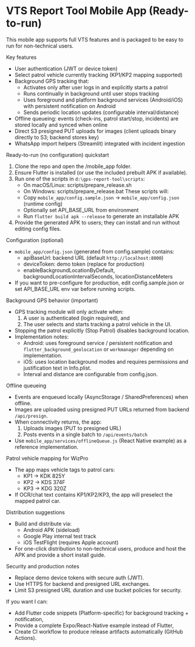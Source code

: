 # VTS Report Tool Mobile App (Ready-to-run)

This mobile app supports full VTS features and is packaged to be easy to run for non-technical users.

Key features
- User authentication (JWT or device token)
- Select patrol vehicle currently tracking (KP1/KP2 mapping supported)
- Background GPS tracking that:
  - Activates only after user logs in and explicitly starts a patrol
  - Runs continually in background until user stops tracking
  - Uses foreground and platform background services (Android/iOS) with persistent notification on Android
  - Sends periodic location updates (configurable interval/distance)
- Offline queueing: events (check-ins, patrol start/stop, incidents) are stored locally and synced when online
- Direct S3 presigned PUT uploads for images (client uploads binary directly to S3; backend stores key)
- WhatsApp import helpers (Streamlit) integrated with incident ingestion

Ready-to-run (no configuration) quickstart
1. Clone the repo and open the /mobile_app folder.
2. Ensure Flutter is installed (or use the included prebuilt APK if available).
3. Run one of the scripts in `d:\gps-report-tool\scripts`:
   - On macOS/Linux: scripts/prepare_release.sh
   - On Windows: scripts/prepare_release.bat
   These scripts will:
   - Copy `mobile_app/config.sample.json` → `mobile_app/config.json` (runtime config)
   - Optionally set API_BASE_URL from environment
   - Run `flutter build apk --release` to generate an installable APK
4. Provide the generated APK to users; they can install and run without editing config files.

Configuration (optional)
- `mobile_app/config.json` (generated from config.sample) contains:
  - apiBaseUrl: backend URL (default `http://localhost:8000`)
  - deviceToken: demo token (replace for production)
  - enableBackgroundLocationByDefault, backgroundLocationIntervalSeconds, locationDistanceMeters
- If you want to pre-configure for production, edit config.sample.json or set API_BASE_URL env var before running scripts.

Background GPS behavior (important)
- GPS tracking module will only activate when:
  1) A user is authenticated (login required), and
  2) The user selects and starts tracking a patrol vehicle in the UI.
- Stopping the patrol explicitly (Stop Patrol) disables background location.
- Implementation notes:
  - Android: uses foreground service / persistent notification and `flutter_background_geolocation` or `workmanager` depending on implementation.
  - iOS: uses location background modes and requires permissions and justification text in Info.plist.
  - Interval and distance are configurable from config.json.

Offline queueing
- Events are enqueued locally (AsyncStorage / SharedPreferences) when offline.
- Images are uploaded using presigned PUT URLs returned from backend `/api/presign`.
- When connectivity returns, the app:
  1) Uploads images (PUT to presigned URL)
  2) Posts events in a single batch to `/api/events/batch`
- Use `mobile_app/services/offlineQueue.js` (React Native example) as a reference implementation.

Patrol vehicle mapping for WizPro
- The app maps vehicle tags to patrol cars:
  - KP1 → KDK 825Y
  - KP2 → KDS 374F
  - KP3 → KDG 320Z
- If OCR/chat text contains KP1/KP2/KP3, the app will preselect the mapped patrol car.

Distribution suggestions
- Build and distribute via:
  - Android APK (sideload)
  - Google Play internal test track
  - iOS TestFlight (requires Apple account)
- For one-click distribution to non-technical users, produce and host the APK and provide a short install guide.

Security and production notes
- Replace demo device tokens with secure auth (JWT).
- Use HTTPS for backend and presigned URL exchanges.
- Limit S3 presigned URL duration and use bucket policies for security.

If you want I can:
- Add Flutter code snippets (Platform-specific) for background tracking + notification,
- Provide a complete Expo/React-Native example instead of Flutter,
- Create CI workflow to produce release artifacts automatically (GitHub Actions).